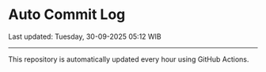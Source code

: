 # Auto Commit Log

Last updated: Tuesday, 30-09-2025 05:12 WIB

---

This repository is automatically updated every hour using GitHub Actions.
